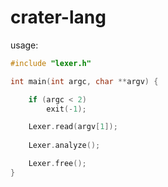 # crater-lang

usage:
```C
#include "lexer.h"

int main(int argc, char **argv) {

    if (argc < 2)
        exit(-1);

    Lexer.read(argv[1]);
    
    Lexer.analyze();

    Lexer.free();
}
```
